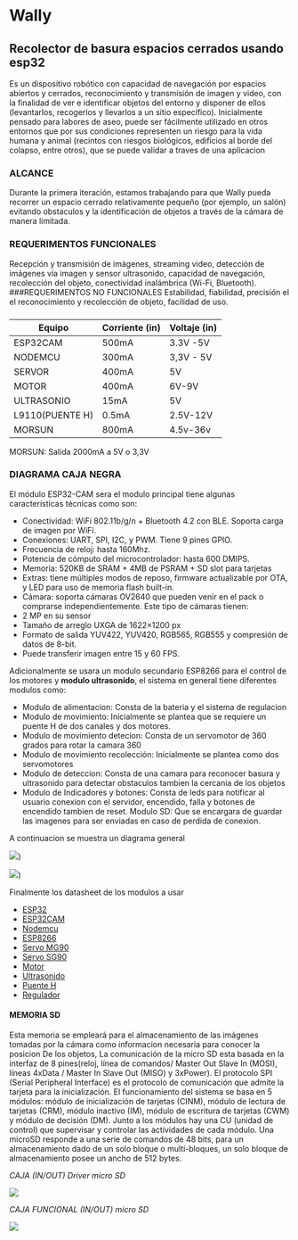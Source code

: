 # Wally
## Recolector de basura espacios cerrados usando esp32
Es un dispositivo robótico con capacidad de navegación por  espacios abiertos y cerrados, reconocimiento y transmisión de imagen y video, con la finalidad de ver e identificar objetos del entorno y disponer de ellos (levantarlos, recogerlos y llevarlos a un sitio específico).  Inicialmente pensado para labores de aseo, puede ser fácilmente utilizado en otros entornos que por sus condiciones  representen un riesgo para la vida humana y animal (recintos con riesgos biológicos, edificios al borde del colapso, entre otros), que se puede validar a traves de una aplicacion
### ALCANCE
Durante la primera iteración, estamos trabajando para que Wally pueda recorrer un espacio cerrado relativamente pequeño (por ejemplo, un salón) evitando obstaculos y la identificación de objetos a través de la cámara de manera limitada.
### REQUERIMENTOS FUNCIONALES
Recepción y transmisión de imágenes, streaming video, detección de imágenes vía imagen y sensor ultrasonido, capacidad de navegación, recolección del objeto, conectividad inalámbrica (Wi-Fi, Bluetooth).
###REQUERIMENTOS NO FUNCIONALES
Estabilidad, fiabilidad, precisión el el reconocimiento y recolección de objeto, facilidad de uso.
### 
| Equipo | Corriente (in)| Voltaje (in)  |
| ------------- | ------------- |------------  |
| ESP32CAM | 500mA  |  3.3V -5V |
| NODEMCU  | 300mA  |  3,3V - 5V |
| SERVOR  | 400mA  |   5V |
| MOTOR  | 400mA  | 6V-9V |
| ULTRASONIO  | 15mA  |  5V  |
| L9110(PUENTE H)  | 0.5mA  | 2.5V-12V |
| MORSUN  | 800mA  |4.5v-36v  |

MORSUN: Salida 2000mA a 5V o 3,3V
### DIAGRAMA CAJA NEGRA
El módulo ESP32-CAM  sera el modulo principal tiene algunas características técnicas como son:

- Conectividad: WiFi 802.11b/g/n + Bluetooth 4.2 con BLE. Soporta carga de imagen por WiFi.
- Conexiones: UART, SPI, I2C, y PWM. Tiene 9 pines GPIO.
- Frecuencia de reloj: hasta 160Mhz.
- Potencia de cómputo del microcontrolador: hasta 600 DMIPS.
- Memoria: 520KB de SRAM +  4MB de PSRAM + SD slot para tarjetas
- Extras: tiene múltiples modos de reposo, firmware actualizable por OTA, y LED para uso de memoria flash built-in.
- Cámara: soporta cámaras OV2640 que pueden venir en el pack o comprarse independientemente. Este tipo de cámaras tienen:
- 2 MP en su sensor
- Tamaño de arreglo UXGA de 1622×1200 px
- Formato de salida YUV422, YUV420, RGB565, RGB555 y compresión de datos de 8-bit.
- Puede transferir imagen entre 15 y 60 FPS.

Adicionalmente se usara un modulo secundario ESP8266 para el control de los motores y **modulo ultrasonido**, el sistema en general tiene diferentes modulos como:
* Modulo de alimentacion: Consta de la bateria y el sistema de regulacion
* Modulo de movimiento: Inicialmente se plantea que se requiere un puente H de dos canales y dos motores.
* Modulo de movimiento detecion: Consta de un servomotor de 360 grados para rotar la camara 360
* Modulo de movimiento recolección: Inicialmente se plantea como dos servomotores
* Modulo de deteccion: Consta de una camara para reconocer basura y ultrasonido para detectar obstaculos tambien la cercania de los objetos
* Modulo de Indicadores y botones: Consta de leds para notificar al usuario conexion con el servidor, encendido, falla y botones de encendido tambien de reset.
 Modulo SD: Que se encargara de guardar las imagenes para ser enviadas en caso de perdida de conexion.

A continuacion se muestra un diagrama general

![](https://github.com/ltherreraro/Wally/blob/main/Imagenes/diag1.PNG))

![](https://github.com/ltherreraro/Wally/blob/main/Imagenes/diag2.PNG))

Finalmente los datasheet de los modulos a usar
- [ESP32](https://github.com/ltherreraro/Wally/blob/main/Datasheet/esp32-sl_specification.pdf)
- [ESP32CAM](https://github.com/ltherreraro/Wally/blob/main/Datasheet/ESP32-CAM%20Product%20Specification.pdf)
- [Nodemcu](https://www.make-it.ca/nodemcu-details-specifications/)
- [ESP8266](https://github.com/ltherreraro/Wally/blob/main/Datasheet/0a-esp8266ex_datasheet_en.pdf)
- [Servo MG90](https://github.com/ltherreraro/Wally/blob/main/Datasheet/MG90S_Tower-Pro%20(1).pdf)
- [Servo SG90](https://github.com/ltherreraro/Wally/blob/main/Datasheet/sg90_datasheet%20(1).pdf)
- [Motor](https://ferretronica.com/products/motorreductor-500-gr-cm-1000-rpm-6v?variant=12391693877341&currency=COP&utm_medium=product_sync&utm_source=google&utm_content=sag_organic&utm_campaign=sag_organic&utm_campaign=gs-2021-10-19&utm_source=google&utm_medium=smart_campaign&gclid=Cj0KCQjwjbyYBhCdARIsAArC6LKaKwvKPRHye8ZWSAgEkHbSm4rjs0Gm-KYxnCncWKSN3TIoLXUkZbEaAqU5EALw_wcB)
- [Ultrasonido](https://github.com/ltherreraro/Wally/blob/main/Datasheet/HCSR04%20(1).pdf)
- [Puente H](https://github.com/ltherreraro/Wally/blob/main/Datasheet/datasheet-l9110%20(1).pdf)
- [Regulador](https://github.com/ltherreraro/Wally/blob/main/Datasheet/2001081204_Shikues-AMS1117-1-2_C475600.pdf)
#### MEMORIA SD 
 Esta memoria se empleará para el almacenamiento de las imágenes tomadas por la cámara como informacion necesaria para conocer la posicion De los objetos, La comunicación de la micro SD esta basada en la interfaz de 8 pines(reloj, línea de comandos/ Master Out Slave In (MOSI), líneas 4xData / Master In Slave Out (MISO) y 3xPower). El protocolo SPI (Serial Peripheral Interface) es el protocolo de comunicación que admite la tarjeta para la inicialización. El funcionamiento del sistema se basa en 5 módulos: módulo de inicialización de tarjetas (CINM), módulo de lectura de tarjetas (CRM), módulo inactivo (IM),  módulo de escritura de tarjetas (CWM) y módulo de decisión (DM). Junto a los módulos hay una CU (unidad de control) que supervisar y controlar las actividades de cada módulo. Una microSD responde a una serie de comandos de 48 bits, para un almacenamiento dado de un solo bloque o multi-bloques, un solo bloque de almacenamiento posee un ancho de 512 bytes. 

_CAJA (IN/OUT) Driver micro SD_

![](https://github.com/ltherreraro/CubeRubik/blob/master/HW/03GRUPO3/03document/driver%20SD.png)

_CAJA FUNCIONAL (IN/OUT) micro SD_

![](https://github.com/ltherreraro/CubeRubik/blob/master/HW/03GRUPO3/03document/Diagrama%20funcional%20MICRO%20SD.png)


